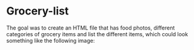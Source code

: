 # Grocery-list
The goal was to create an HTML file that has food photos, different categories of grocery items and list the different items, which could look something like the following image:
